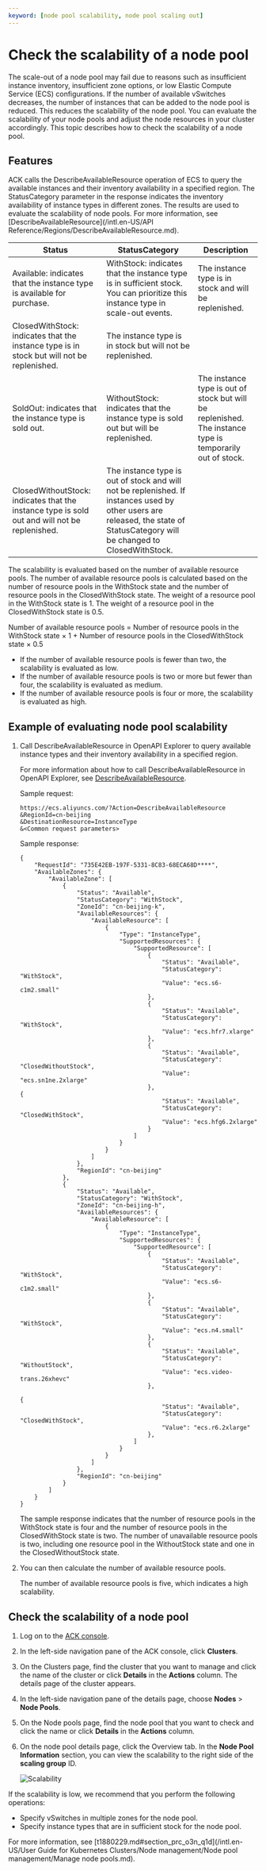 ```yaml
---
keyword: [node pool scalability, node pool scaling out]
---
```


# Check the scalability of a node pool

The scale-out of a node pool may fail due to reasons such as insufficient instance inventory, insufficient zone options, or low Elastic Compute Service \(ECS\) configurations. If the number of available vSwitches decreases, the number of instances that can be added to the node pool is reduced. This reduces the scalability of the node pool. You can evaluate the scalability of your node pools and adjust the node resources in your cluster accordingly. This topic describes how to check the scalability of a node pool.

## Features

ACK calls the DescribeAvailableResource operation of ECS to query the available instances and their inventory availability in a specified region. The StatusCategory parameter in the response indicates the inventory availability of instance types in different zones. The results are used to evaluate the scalability of node pools. For more information, see [DescribeAvailableResource](/intl.en-US/API Reference/Regions/DescribeAvailableResource.md).

|Status|StatusCategory|Description|
|------|--------------|-----------|
|Available: indicates that the instance type is available for purchase.|WithStock: indicates that the instance type is in sufficient stock. You can prioritize this instance type in scale-out events.|The instance type is in stock and will be replenished.|
|ClosedWithStock: indicates that the instance type is in stock but will not be replenished.|The instance type is in stock but will not be replenished.|
|SoldOut: indicates that the instance type is sold out.|WithoutStock: indicates that the instance type is sold out but will be replenished.|The instance type is out of stock but will be replenished. The instance type is temporarily out of stock.|
|ClosedWithoutStock: indicates that the instance type is sold out and will not be replenished.|The instance type is out of stock and will not be replenished. If instances used by other users are released, the state of StatusCategory will be changed to ClosedWithStock.|

The scalability is evaluated based on the number of available resource pools. The number of available resource pools is calculated based on the number of resource pools in the WithStock state and the number of resource pools in the ClosedWithStock state. The weight of a resource pool in the WithStock state is 1. The weight of a resource pool in the ClosedWithStock state is 0.5.

Number of available resource pools = Number of resource pools in the WithStock state × 1 + Number of resource pools in the ClosedWithStock state × 0.5

-   If the number of available resource pools is fewer than two, the scalability is evaluated as low.
-   If the number of available resource pools is two or more but fewer than four, the scalability is evaluated as medium.
-   If the number of available resource pools is four or more, the scalability is evaluated as high.

## Example of evaluating node pool scalability

1.  Call DescribeAvailableResource in OpenAPI Explorer to query available instance types and their inventory availability in a specified region.

    For more information about how to call DescribeAvailableResource in OpenAPI Explorer, see [DescribeAvailableResource](https://api.aliyun.com/#product=Ecs&api=DescribeAvailableResource&type=RPC&version=2014-05-26).

    Sample request:

    ```
    https://ecs.aliyuncs.com/?Action=DescribeAvailableResource
    &RegionId=cn-beijing
    &DestinationResource=InstanceType
    &<Common request parameters>
    ```

    Sample response:

    ```
    {
        "RequestId": "735E42EB-197F-5331-8C83-68ECA68D****",
        "AvailableZones": {
            "AvailableZone": [
                {
                    "Status": "Available",
                    "StatusCategory": "WithStock",
                    "ZoneId": "cn-beijing-k",
                    "AvailableResources": {
                        "AvailableResource": [
                            {
                                "Type": "InstanceType",
                                "SupportedResources": {
                                    "SupportedResource": [
                                        {
                                            "Status": "Available",
                                            "StatusCategory": "WithStock",
                                            "Value": "ecs.s6-c1m2.small"
                                        },
                                        {
                                            "Status": "Available",
                                            "StatusCategory": "WithStock",
                                            "Value": "ecs.hfr7.xlarge"
                                        },
                                        {
                                            "Status": "Available",
                                            "StatusCategory": "ClosedWithoutStock",
                                            "Value": "ecs.sn1ne.2xlarge"
                                        },                                    
    {
                                            "Status": "Available",
                                            "StatusCategory": "ClosedWithStock",
                                            "Value": "ecs.hfg6.2xlarge"
                                        }
                                    ]
                                }
                            }
                        ]
                    },
                    "RegionId": "cn-beijing"
                },
                {
                    "Status": "Available",
                    "StatusCategory": "WithStock",
                    "ZoneId": "cn-beijing-h",
                    "AvailableResources": {
                        "AvailableResource": [
                            {
                                "Type": "InstanceType",
                                "SupportedResources": {
                                    "SupportedResource": [
                                        {
                                            "Status": "Available",
                                            "StatusCategory": "WithStock",
                                            "Value": "ecs.s6-c1m2.small"
                                        },
                                        {
                                            "Status": "Available",
                                            "StatusCategory": "WithStock",
                                            "Value": "ecs.n4.small"
                                        },
                                        {
                                            "Status": "Available",
                                            "StatusCategory": "WithoutStock",
                                            "Value": "ecs.video-trans.26xhevc"
                                        },                                    
                                                                            {
                                            "Status": "Available",
                                            "StatusCategory": "ClosedWithStock",
                                            "Value": "ecs.r6.2xlarge"
                                        },
                                    ]
                                }
                            }
                        ]
                    },
                    "RegionId": "cn-beijing"
                }
            ]
        }
    }
    ```

    The sample response indicates that the number of resource pools in the WithStock state is four and the number of resource pools in the ClosedWithStock state is two. The number of unavailable resource pools is two, including one resource pool in the WithoutStock state and one in the ClosedWithoutStock state.

2.  You can then calculate the number of available resource pools.

    The number of available resource pools is five, which indicates a high scalability.


## Check the scalability of a node pool

1.  Log on to the [ACK console](https://cs.console.aliyun.com).

2.  In the left-side navigation pane of the ACK console, click **Clusters**.

3.  On the Clusters page, find the cluster that you want to manage and click the name of the cluster or click **Details** in the **Actions** column. The details page of the cluster appears.

4.  In the left-side navigation pane of the details page, choose **Nodes** \> **Node Pools**.

5.  On the Node pools page, find the node pool that you want to check and click the name or click **Details** in the **Actions** column.

6.  On the node pool details page, click the Overview tab. In the **Node Pool Information** section, you can view the scalability to the right side of the **scaling group** ID.

    ![Scalability](https://help-static-aliyun-doc.aliyuncs.com/assets/img/en-US/0007450361/p302865.png)


If the scalability is low, we recommend that you perform the following operations:

-   Specify vSwitches in multiple zones for the node pool.
-   Specify instance types that are in sufficient stock for the node pool.

For more information, see [t1880229.md\#section\_prc\_o3n\_q1d](/intl.en-US/User Guide for Kubernetes Clusters/Node management/Node pool management/Manage node pools.md).

